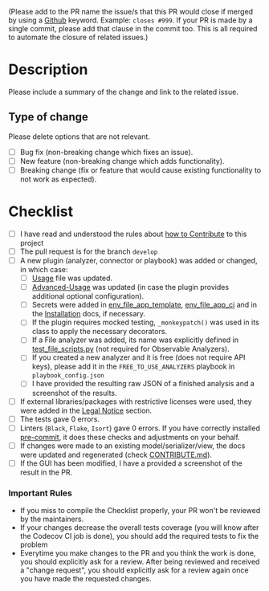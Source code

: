 (Please add to the PR name the issue/s that this PR would close if merged by using a [Github](https://docs.github.com/en/issues/tracking-your-work-with-issues/linking-a-pull-request-to-an-issue) keyword. Example: `closes #999`. If your PR is made by a single commit, please add that clause in the commit too. This is all required to automate the closure of related issues.)

# Description

Please include a summary of the change and link to the related issue.

## Type of change

Please delete options that are not relevant.

- [ ] Bug fix (non-breaking change which fixes an issue).
- [ ] New feature (non-breaking change which adds functionality).
- [ ] Breaking change (fix or feature that would cause existing functionality to not work as expected).

# Checklist

- [ ] I have read and understood the rules about [how to Contribute](https://intelowl.readthedocs.io/en/latest/Contribute.html) to this project
- [ ] The pull request is for the branch `develop`
- [ ] A new plugin (analyzer, connector or playbook) was added or changed, in which case:
    - [ ] [Usage](https://github.com/intelowlproject/IntelOwl/blob/master/docs/source/Usage.md) file was updated.
    - [ ] [Advanced-Usage](./Advanced-Usage.md) was updated (in case the plugin provides additional optional configuration).
    - [ ] Secrets were added in [env_file_app_template](https://github.com/intelowlproject/IntelOwl/blob/master/docker/env_file_app_template), [env_file_app_ci](https://github.com/certego/IntelOwl/blob/master/docker/env_file_app_ci) and in the [Installation](./Installation.md) docs, if necessary.
    - [ ] If the plugin requires mocked testing, `_monkeypatch()` was used in its class to apply the necessary decorators.
    - [ ] If a File analyzer was added, its name was explicitly defined in [test_file_scripts.py](https://github.com/intelowlproject/IntelOwl/blob/master/tests/analyzers_manager/test_file_scripts.py) (not required for Observable Analyzers).
    - [ ] If you created a new analyzer and it is free (does not require API keys), please add it in the `FREE_TO_USE_ANALYZERS` playbook in `playbook_config.json`
    - [ ] I have provided the resulting raw JSON of a finished analysis and a screenshot of the results.
- [ ] If external libraries/packages with restrictive licenses were used, they were added in the [Legal Notice](https://github.com/certego/IntelOwl/blob/master/.github/legal_notice.md) section.
- [ ] The tests gave 0 errors.
- [ ] Linters (`Black`, `Flake`, `Isort`) gave 0 errors. If you have correctly installed [pre-commit](https://intelowl.readthedocs.io/en/latest/Contribute.html#how-to-start-setup-project-and-development-instance), it does these checks and adjustments on your behalf.
- [ ] If changes were made to an existing model/serializer/view, the docs were updated and regenerated (check [CONTRIBUTE.md](./Contribute.md)).
- [ ] If the GUI has been modified, I have a provided a screenshot of the result in the PR.

### Important Rules
- If you miss to compile the Checklist properly, your PR won't be reviewed by the maintainers.
- If your changes decrease the overall tests coverage (you will know after the Codecov CI job is done), you should add the required tests to fix the problem
- Everytime you make changes to the PR and you think the work is done, you should explicitly ask for a review. After being reviewed and received a "change request", you should explicitly ask for a review again once you have made the requested changes.